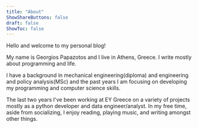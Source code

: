 ```yaml
---
title: "About"
ShowShareButtons: false
draft: false
ShowToc: false
---
```


Hello and welcome to my personal blog!

My name is Georgios Papazotos and I live in Athens, Greece.
I write mostly about programming and life.

I have a background in mechanical engineering(diploma) and engineering and policy analysis(MSc) 
and the past years I am focusing on developing my programming and computer science skills.

The last two years I've been working at EY Greece on a variety of projects   
mostly as a python developer and data engineer/analyst. 
In my free time, aside from socializing,
I enjoy reading, playing music, and writing amongst other things.
<!-- A rather meandering path.  -->

